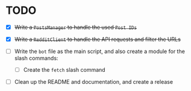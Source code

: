 # TODO


 - [x] ~~Write a `PostsManager` to handle the used `Post IDs`~~


 - [x] ~~Write a `RedditClient` to handle the API requests and
filter the URLs~~


 - [ ] Write the `bot` file as the main script, and also create
a module for the slash commands:
    - [ ] Create the `fetch` slash command

- [ ] Clean up the README and documentation, and create a release

 